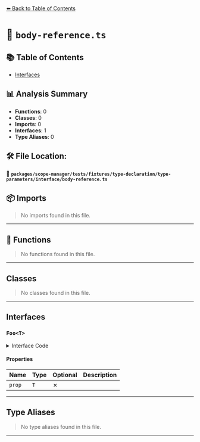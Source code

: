 [⬅️ Back to Table of Contents](../../../../../../../index.md)

# 📄 `body-reference.ts`

## 📚 Table of Contents

- [Interfaces](#interfaces)

## 📊 Analysis Summary

- **Functions**: 0
- **Classes**: 0
- **Imports**: 0
- **Interfaces**: 1
- **Type Aliases**: 0

## 🛠️ File Location:
📂 **`packages/scope-manager/tests/fixtures/type-declaration/type-parameters/interface/body-reference.ts`**

## 📦 Imports

> No imports found in this file.


---

## 🔧 Functions

> No functions found in this file.


---

## Classes

> No classes found in this file.


---

## Interfaces

### `Foo<T>`

<details><summary>Interface Code</summary>

```ts
interface Foo<T> {
  prop: T;
}
```
</details>

#### Properties

| Name | Type | Optional | Description |
|------|------|----------|-------------|
| `prop` | `T` | ✗ |  |


---

## Type Aliases

> No type aliases found in this file.


---